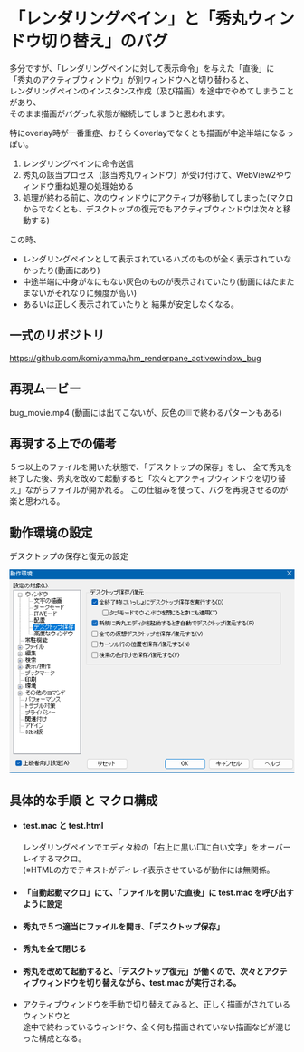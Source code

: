 # 「レンダリングペイン」と「秀丸ウィンドウ切り替え」のバグ

多分ですが、「レンダリングペインに対して表示命令」を与えた「直後」に  
「秀丸のアクティブウィンドウ」が別ウィンドウへと切り替わると、  
レンダリングペインのインスタンス作成（及び描画）を途中でやめてしまうことがあり、  
そのまま描画がバグった状態が継続してしまうと思われます。  

特にoverlay時が一番重症、おそらくoverlayでなくとも描画が中途半端になるっぽい。  


1. レンダリングペインに命令送信
2. 秀丸の該当プロセス（該当秀丸ウィンドウ）が受け付けて、WebView2やウィンドウ重ね処理の処理始める
3. 処理が終わる前に、次のウィンドウにアクティブが移動してしまった(マクロからでなくとも、デスクトップの復元でもアクティブウィンドウは次々と移動する)

この時、
- レンダリングペインとして表示されているハズのものが全く表示されていなかったり(動画にあり)
- 中途半端に中身がなにもない灰色のものが表示されていたり(動画にはたまたまないがそれなりに頻度が高い)
- あるいは正しく表示されていたりと
結果が安定しなくなる。


## 一式のリポジトリ

https://github.com/komiyamma/hm_renderpane_activewindow_bug

## 再現ムービー

bug_movie.mp4 (動画には出てこないが、灰色の<font color="#cccccc">■</font>で終わるパターンもある)

## 再現する上での備考

５つ以上のファイルを開いた状態で、「デスクトップの保存」をし、
全て秀丸を終了した後、秀丸を改めて起動すると「次々とアクティブウィンドウを切り替え」ながらファイルが開かれる。
この仕組みを使って、バグを再現させるのが楽と思われる。

## 動作環境の設定

デスクトップの保存と復元の設定

<img src="./env_desktop_save_and_loadpng.png">

## 具体的な手順 と マクロ構成

- #### test.mac と test.html

	レンダリングペインでエディタ枠の「右上に黒い□に白い文字」をオーバーレイするマクロ。  
	(※HTMLの方でテキストがディレイ表示させているが動作には無関係。

- #### 「自動起動マクロ」にて、「ファイルを開いた直後」に test.mac を呼び出すように設定

- #### 秀丸で５つ適当にファイルを開き、「デスクトップ保存」

- #### 秀丸を全て閉じる

- #### 秀丸を改めて起動すると、「デスクトップ復元」が働くので、次々とアクティブウィンドウを切り替えながら、test.mac が実行される。

- アクティブウィンドウを手動で切り替えてみると、正しく描画がされているウィンドウと  
  途中で終わっているウィンドウ、全く何も描画されていない描画などが混じった構成となる。






